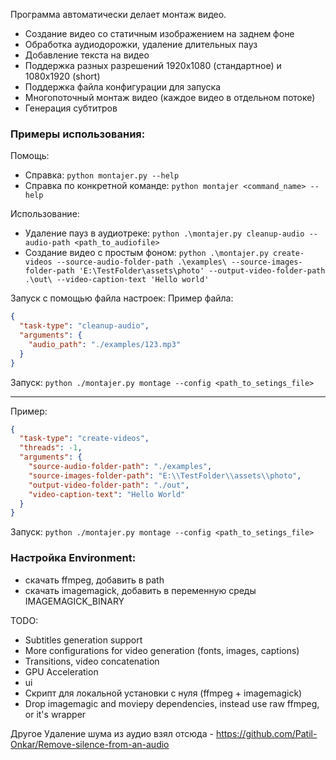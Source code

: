 Программа автоматически делает монтаж видео.

- Создание видео со статичным изображением на заднем фоне
- Обработка аудиодорожки, удаление длительных пауз
- Добавление текста на видео
- Поддержка разных разрешений 1920x1080 (стандартное) и 1080x1920 (short)
- Поддержка файла конфигурации для запуска
- Многопоточный монтаж видео (каждое видео в отдельном потоке)
- Генерация субтитров

### Примеры использования:

Помощь:

* Справка: `python montajer.py --help`
* Справка по конкретной команде: `python montajer <command_name> --help`

Использование:

* Удаление пауз в аудиотреке: `python .\montajer.py cleanup-audio --audio-path <path_to_audiofile>`
* Создание видео с простым
  фоном: `python .\montajer.py create-videos --source-audio-folder-path .\examples\ --source-images-folder-path 'E:\TestFolder\assets\photo' --output-video-folder-path .\out\ --video-caption-text 'Hello world'`

Запуск с помощью файла настроек:
Пример файла:

```json
{
  "task-type": "cleanup-audio",
  "arguments": {
    "audio_path": "./examples/123.mp3"
  }
}
```

Запуск: `python ./montajer.py montage --config <path_to_setings_file>`
___
Пример:

```json
{
  "task-type": "create-videos",
  "threads": -1,
  "arguments": {
    "source-audio-folder-path": "./examples",
    "source-images-folder-path": "E:\\TestFolder\\assets\\photo",
    "output-video-folder-path": "./out",
    "video-caption-text": "Hello World"
  }
}
```

Запуск: `python ./montajer.py montage --config <path_to_setings_file>`

### Настройка Environment:

* скачать ffmpeg, добавить в path
* скачать imagemagick, добавить в переменную среды IMAGEMAGICK_BINARY

TODO:

- Subtitles generation support
- More configurations for video generation (fonts, images, captions)
- Transitions, video concatenation
- GPU Acceleration
- ui
- Скрипт для локальной установки с нуля (ffmpeg + imagemagick)
- Drop imagemagic and moviepy dependencies, instead use raw ffmpeg, or it's wrapper

Другое
Удаление шума из аудио взял отсюда - https://github.com/Patil-Onkar/Remove-silence-from-an-audio
